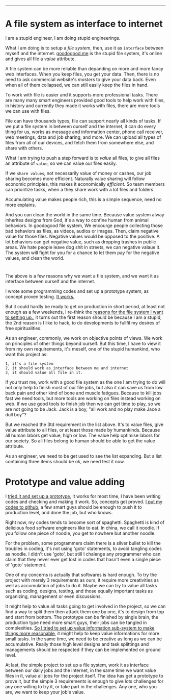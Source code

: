 
<hr />

# A file system as interface to internet

I am a stupid engineer, I am doing stupid engineerings.

What I am doing is to setup a *file system*, then, use it as `interface`
between myself and the internet. [goodogood.me](goodogood.me) is the stupid
file system, it's online and gives all file a *value* attribute.

A file system can be more reliable than depanding on more and more fancy web
interfaces.  When you keep files, you get your data.  Then, there is no
need to ask commercial website's *masters* to give your data back.  Even when
all of them collapsed, we can still easily keep the files in hand.

To work with file is easier and it supports more professional tasks.  There
are many many smart engineers provided good tools to help work with files, in
history and currently they made it works with files, there are more tools we
can use with files.

File can have thousands types, file can support nearly all kinds of tasks.  If
we put a file system in between ourself and the internet,  it can do every
thing for us, works as message and information center, phone call
receiver, web meetings, data and job sharing, and more.  We can
upload all types of files from all of our devices, and fetch them from
somewhere else, and share with others.

What I am trying to push a step forward is to *value* all files,  to give all
files an attribute of `value`, so we can value our files easily.

If we `share values`, not necessarily value of money or cashes, our job
sharing becomes more efficient.  Naturally value sharing will follow economic
principles, this makes it economically *efficient*.  So team members can
prioritize tasks, when a they share work with a lot files and folders.

Accumulating value makes people rich, this is a simple sequence, need no more
explains.

And you can clean the world in the same time.  Because value system alway
inherites designs from God, it's a way to confine human from animal behaviors.
In goodogood file system, We encourge people collecting those bad behaviors as
files, as videos, audios or images.  Then, claim negative value for those
files.  Negative values would be opposed to the positive.  A lot behaviors can
get negative value, such as dropping trashes in public areas.  We hate people
leave dog shit in streets, we can negative valaue it.  The system will fight
for you for a chance to let them pay for the negative values, and clean the
world.



# 

The above is a few reasons why we want a file system, and we want it as
interface between ourself and the internet.


I wrote some programming codes and set up a prototype system, as concept
proven testing.  [It works.](http://www.goodogood.me)

But it could hardly be ready to get on production in short period, at
least not enough as a few weekends, I re-think the [reasons for the file
system I want to setting up.](./reason.md), it turns out the first reason
should be because I am a stupid, the 2nd reason is I like to hack, to do
developments to fullfil my desires of free spiritualities.

As an engineer, commonly, we work on objective points of views.  We work on
principles of other things beyond ourself.  But this time, I have to view it
from my own requirements, it's meself, one of the stupid humankind, who want
this project as:

    1, it's a file system
    2, it should work as interface between me and internet
    3, it should value all file in it.

If you trust me, work with a good file system as the one I am trying to do
will not only help to finish most of our file jobs, but also it can save us
from low back pain and other kind of bone and muscle fatigues.  Because to
kill jobs fast we need tools, but more tools are working on files instead
working on web.  If we use good tools to finish job then we can get time to
play, so we are not going to be Jack.  Jack is a boy, "all work and no
play make Jace a dull boy"?

But we reached the 3td requirement in the list above.  It's to
value files, give value attribute to all files, or at least those made by
humankinds.  Because all human labors get value, high or low.  The value help
optimise labors for our society.  So all files belong to human should be able
to get the value attribute.

As an engineer, we need to be get used to see the list expanding.  But a list
containing three items should be ok, we need test it now.


# Prototype and value adding

I [tried it and set up a prototype](http://www.goodogood.me/), it works for
most time,  I have been writing codes and checking and making it work.  So,
concepts get proved.  [I put my codes to
github](https://github.com/goodagood/gg.git), a few smart guys should be
enough to push it to production level, and done the job, but who knows.

Right now, my codes tends to become sort of spaghetti.  Spaghetti is kind of
delicious food software engineers like to eat.  In china, we call it noodle.
If you follow one piece of noodle, you get to nowhere but another noodle.

For the problem, some programmers claim there is a silver bullet to kill the
troubles in coding, it's not using 'goto' statements, to avoid tangling codes
as noodle.  I didn't use 'goto', but still I chalenge any programmer who can
claim that they never ever get lost in codes that hasn't even a single piece
of 'goto' statement.

One of my concerns is actually that softwares is hard enough.  To try the
project with merely 3 requirements as ours, it require more creativities as
well as accumulation of jobs to do it.  Maybe we can try to value all tasks
such as coding, designs, testing, and those equally important tasks as
organizing, management or even discussions.

It might help to value all tasks going to get involved in the project, so we
can find a way to split them then attack them one by one, it's to design from
top and start from bottom.  The prototype can be finished by single brain, the
production type need more smart guys, their jobs can be tangled in
complexities.  [So I tried to set up value information sub-system to make
things more reasonable](./byte-value.md), it might help to keep value
informations for more small tasks.  In the same time, we need to be creative
as long as we can be accumulative.  Really those high level designs and task
splittings and managements should be respected if they can be implemented on
ground level.

At last, the simple project to set up a file system, work it as interface
between our daily jobs and the internet, in the same time we want value files
in it, value all jobs for the project itself.  The idea has get a prototype to
prove it, but the simple 3 requirements is enough to give lots challenges for
any one willing to try it, or take part in the challenges.  Any one, who you
are, we want to keep your job's value.


<!--
2015 1223 14:04pm
vim: set ft=markdown tw=78:
-->

